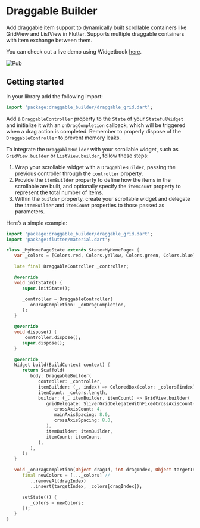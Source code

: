 # Draggable Builder

Add draggable item support to dynamically built scrollable containers like GridView and ListView in
Flutter. Supports multiple draggable containers with item exchange between them.

You can check out a live demo using Widgetbook [here](https://adbonnin.github.io/flutter_draggable_builder).

[![Pub](https://img.shields.io/pub/v/draggable_builder.svg)](https://pub.dartlang.org/packages/draggable_builder)

## Getting started

In your library add the following import:

```dart
import 'package:draggable_builder/draggable_grid.dart';
```

Add a `DraggableController` property to the `State` of your `StatefulWidget` and initialize it with
an `onDragCompletion` callback, which will be triggered when a drag action is completed. Remember to
properly dispose of the `DraggableController` to prevent memory leaks.

To integrate the `DraggableBuilder` with your scrollable widget, such as `GridView.builder` or
`ListView.builder`, follow these steps:

1. Wrap your scrollable widget with a `DraggableBuilder`, passing the previous controller through
   the `controller` property.
2. Provide the `itemBuilder` property to define how the items in the scrollable are built, and
   optionally specify the `itemCount` property to represent the total number of items.
3. Within the `builder` property, create your scrollable widget and delegate the `itemBuilder` and
   `itemCount` properties to those passed as parameters.

Here’s a simple example:

```dart
import 'package:draggable_builder/draggable_grid.dart';
import 'package:flutter/material.dart';

class _MyHomePageState extends State<MyHomePage> {
   var _colors = [Colors.red, Colors.yellow, Colors.green, Colors.blue];

   late final DraggableController _controller;

   @override
   void initState() {
      super.initState();

      _controller = DraggableController(
         onDragCompletion: _onDragCompletion,
      );
   }

   @override
   void dispose() {
      _controller.dispose();
      super.dispose();
   }

   @override
   Widget build(BuildContext context) {
      return Scaffold(
         body: DraggableBuilder(
            controller: _controller,
            itemBuilder: (_, index) => ColoredBox(color: _colors[index]),
            itemCount: _colors.length,
            builder: (_, itemBuilder, itemCount) => GridView.builder(
               gridDelegate: SliverGridDelegateWithFixedCrossAxisCount(
                  crossAxisCount: 4,
                  mainAxisSpacing: 8.0,
                  crossAxisSpacing: 8.0,
               ),
               itemBuilder: itemBuilder,
               itemCount: itemCount,
            ),
         ),
      );
   }

   void _onDragCompletion(Object dragId, int dragIndex, Object targetId, int targetIndex) {
      final newColors = [..._colors] //
         ..removeAt(dragIndex)
         ..insert(targetIndex, _colors[dragIndex]);

      setState(() {
         _colors = newColors;
      });
   }
}

```


